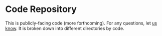 # Code Repository

This is publicly-facing code (more forthcoming). For any questions, let [us know](mailto:i2millig@uwaterloo.ca). It is broken down into different directories by code.
